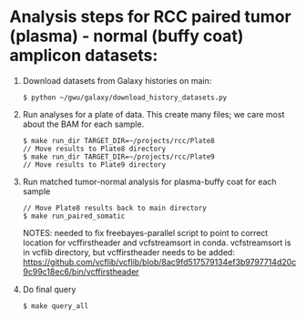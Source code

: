 # Analysis steps for RCC paired tumor (plasma) - normal (buffy coat) amplicon datasets:

1. Download datasets from Galaxy histories on main:
   ```
   $ python ~/gwu/galaxy/download_history_datasets.py
   ```

2. Run analyses for a plate of data. This create many files; we care most about the BAM for each sample.
   ```
   $ make run_dir TARGET_DIR=~/projects/rcc/Plate8
   // Move results to Plate8 directory
   $ make run_dir TARGET_DIR=~/projects/rcc/Plate9
   // Move results to Plate9 directory
   ```

3. Run matched tumor-normal analysis for plasma-buffy coat for each sample
   ```
   // Move Plate8 results back to main directory
   $ make run_paired_somatic

   ```

    NOTES: needed to fix freebayes-parallel script to point to correct location for vcffirstheader and vcfstreamsort in conda. vcfstreamsort is in vcflib directory, but vcffirstheader needs to be added: https://github.com/vcflib/vcflib/blob/8ac9fd517579134ef3b9797714d20c9c99c18ec6/bin/vcffirstheader

4. Do final query
   ```
   $ make query_all
   ```
